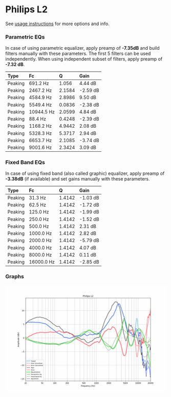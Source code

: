 # Philips L2
See [usage instructions](https://github.com/jaakkopasanen/AutoEq#usage) for more options and info.

### Parametric EQs
In case of using parametric equalizer, apply preamp of **-7.35dB** and build filters manually
with these parameters. The first 5 filters can be used independently.
When using independent subset of filters, apply preamp of **-7.32 dB**.

| Type    | Fc         |      Q | Gain     |
|:--------|:-----------|:-------|:---------|
| Peaking | 691.2 Hz   | 1.056  | 4.44 dB  |
| Peaking | 2467.2 Hz  | 2.1584 | -2.59 dB |
| Peaking | 4584.9 Hz  | 2.8986 | 9.50 dB  |
| Peaking | 5549.4 Hz  | 0.0836 | -2.38 dB |
| Peaking | 10944.5 Hz | 2.0599 | 4.84 dB  |
| Peaking | 88.4 Hz    | 0.4248 | -2.39 dB |
| Peaking | 1168.2 Hz  | 4.9442 | 2.08 dB  |
| Peaking | 5328.3 Hz  | 5.3717 | 2.94 dB  |
| Peaking | 6653.7 Hz  | 2.1085 | -3.74 dB |
| Peaking | 9001.6 Hz  | 2.3424 | 3.09 dB  |

### Fixed Band EQs
In case of using fixed band (also called graphic) equalizer, apply preamp of **-3.38dB**
(if available) and set gains manually with these parameters.

| Type    | Fc         |      Q | Gain     |
|:--------|:-----------|:-------|:---------|
| Peaking | 31.3 Hz    | 1.4142 | -1.03 dB |
| Peaking | 62.5 Hz    | 1.4142 | -1.72 dB |
| Peaking | 125.0 Hz   | 1.4142 | -1.99 dB |
| Peaking | 250.0 Hz   | 1.4142 | -1.52 dB |
| Peaking | 500.0 Hz   | 1.4142 | 2.31 dB  |
| Peaking | 1000.0 Hz  | 1.4142 | 2.82 dB  |
| Peaking | 2000.0 Hz  | 1.4142 | -5.79 dB |
| Peaking | 4000.0 Hz  | 1.4142 | 4.07 dB  |
| Peaking | 8000.0 Hz  | 1.4142 | 0.11 dB  |
| Peaking | 16000.0 Hz | 1.4142 | -2.85 dB |

### Graphs
![](./Philips%20L2.png)